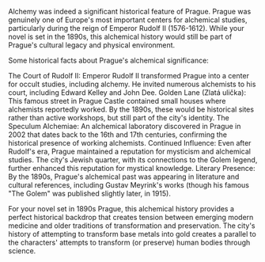 Alchemy was indeed a significant historical feature of Prague. Prague was genuinely one of Europe's most important centers for alchemical studies, particularly during the reign of Emperor Rudolf II (1576-1612). While your novel is set in the 1890s, this alchemical history would still be part of Prague's cultural legacy and physical environment.


Some historical facts about Prague's alchemical significance:

The Court of Rudolf II: Emperor Rudolf II transformed Prague into a center for occult studies, including alchemy. He invited numerous alchemists to his court, including Edward Kelley and John Dee.
Golden Lane (Zlatá ulička): This famous street in Prague Castle contained small houses where alchemists reportedly worked. By the 1890s, these would be historical sites rather than active workshops, but still part of the city's identity.
The Speculum Alchemiae: An alchemical laboratory discovered in Prague in 2002 that dates back to the 16th and 17th centuries, confirming the historical presence of working alchemists.
Continued Influence: Even after Rudolf's era, Prague maintained a reputation for mysticism and alchemical studies. The city's Jewish quarter, with its connections to the Golem legend, further enhanced this reputation for mystical knowledge.
Literary Presence: By the 1890s, Prague's alchemical past was appearing in literature and cultural references, including Gustav Meyrink's works (though his famous "The Golem" was published slightly later, in 1915).

For your novel set in 1890s Prague, this alchemical history provides a perfect historical backdrop that creates tension between emerging modern medicine and older traditions of transformation and preservation. The city's history of attempting to transform base metals into gold creates a  parallel to the characters' attempts to transform (or preserve) human bodies through science.